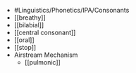 - #Linguistics/Phonetics/IPA/Consonants
- [[breathy]]
- [[bilabial]]
- [[central consonant]]
- [[oral]]
- [[stop]]
- Airstream Mechanism
	- [[pulmonic]]